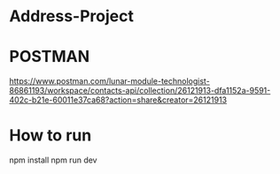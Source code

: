 # Address-Project

# POSTMAN
https://www.postman.com/lunar-module-technologist-86861193/workspace/contacts-api/collection/26121913-dfa1152a-9591-402c-b21e-60011e37ca68?action=share&creator=26121913

# How to run
npm install
npm run dev
